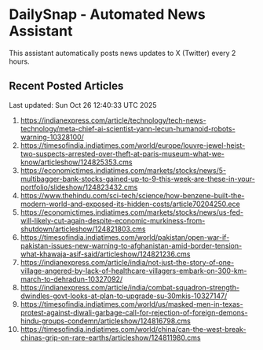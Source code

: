 # DailySnap - Automated News Assistant

This assistant automatically posts news updates to X (Twitter) every 2 hours.

## Recent Posted Articles

Last updated: Sun Oct 26 12:40:33 UTC 2025

1. https://indianexpress.com/article/technology/tech-news-technology/meta-chief-ai-scientist-yann-lecun-humanoid-robots-warning-10328100/
2. https://timesofindia.indiatimes.com/world/europe/louvre-jewel-heist-two-suspects-arrested-over-theft-at-paris-museum-what-we-know/articleshow/124825353.cms
3. https://economictimes.indiatimes.com/markets/stocks/news/5-multibagger-bank-stocks-gained-up-to-9-this-week-are-these-in-your-portfolio/slideshow/124823432.cms
4. https://www.thehindu.com/sci-tech/science/how-benzene-built-the-modern-world-and-exposed-its-hidden-costs/article70204250.ece
5. https://economictimes.indiatimes.com/markets/stocks/news/us-fed-will-likely-cut-again-despite-economic-murkiness-from-shutdown/articleshow/124821803.cms
6. https://timesofindia.indiatimes.com/world/pakistan/open-war-if-pakistan-issues-new-warning-to-afghanistan-amid-border-tension-what-khawaja-asif-said/articleshow/124821236.cms
7. https://indianexpress.com/article/india/not-just-the-story-of-one-village-angered-by-lack-of-healthcare-villagers-embark-on-300-km-march-to-dehradun-10327092/
8. https://indianexpress.com/article/india/combat-squadron-strength-dwindles-govt-looks-at-plan-to-upgrade-su-30mkis-10327147/
9. https://timesofindia.indiatimes.com/world/us/masked-men-in-texas-protest-against-diwali-garbage-call-for-rejection-of-foreign-demons-hindu-groups-condemn/articleshow/124816798.cms
10. https://timesofindia.indiatimes.com/world/china/can-the-west-break-chinas-grip-on-rare-earths/articleshow/124811980.cms
